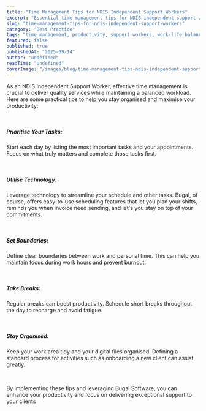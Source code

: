 ```yaml
---
title: "Time Management Tips for NDIS Independent Support Workers"
excerpt: "Essential time management tips for NDIS independent support workers. Maximize productivity and maintain work-life balance."
slug: "time-management-tips-for-ndis-independent-support-workers"
category: "Best Practice"
tags: "time management, productivity, support workers, work-life balance, efficiency"
featured: false
published: true
publishedAt: "2025-09-14"
author: "undefined"
readTime: "undefined"
coverImage: "/images/blog/time-management-tips-ndis-independent-support-workers/hero-image.svg"
---
```


<p>As an NDIS Independent Support Worker, effective time management is crucial to deliver quality services while maintaining a balanced workload. Here are some practical tips to help you stay organised and maximise your productivity:</p><p>‍</p><h5>Prioritise Your Tasks: </h5><p>Start each day by listing the most important tasks and your appointments. Focus on what truly matters and complete those tasks first.</p><p>‍</p><h5>Utilise Technology: </h5><p>Leverage technology to streamline your schedule and other tasks. Bugal, of course, offers easy-to-use scheduling features that let you plan your shifts, reminds you when invoice need sending, and let's you stay on top of your commitments.</p><p>‍</p><h5>Set Boundaries: </h5><p>Define clear boundaries between work and personal time. This can help you maintain focus during work hours and prevent burnout.</p><p>‍</p><h5>Take Breaks: </h5><p>Regular breaks can boost productivity. Schedule short breaks throughout the day to recharge and avoid fatigue.</p><p>‍</p><h5>Stay Organised: </h5><p>Keep your work area tidy and your digital files organised. Defining a standard process for activities such as onboarding a new client can assist greatly.</p><p>‍</p><p>By implementing these tips and leveraging Bugal Software, you can enhance your productivity and focus on delivering exceptional support to your clients</p><p>‍</p>
